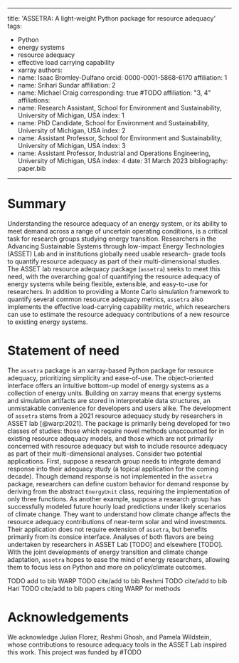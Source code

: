  ---
title: 'ASSETRA: A light-weight Python package for resource adequacy'
tags:
  - Python
  - energy systems
  - resource adequacy
  - effective load carrying capability
  - xarray
authors:
  - name: Isaac Bromley-Dulfano
    orcid: 0000-0001-5868-6170
    affiliation: 1 
  - name: Srihari Sundar
    affiliation: 2
  - name: Michael Craig
    corresponding: true #TODO
    affiliation: "3, 4"
affiliations:
 - name: Research Assistant, School for Environment and Sustainability, University of Michigan, USA
   index: 1
 - name: PhD Candidate, School for Environment and Sustainability, University of Michigan, USA
   index: 2
 - name: Assistant Professor, School for Environment and Sustainability, University of Michigan, USA
   index: 3
 - name: Assistant Professor, Industrial and Operations Engineering, University of Michigan, USA
   index: 4
date: 31 March 2023
bibliography: paper.bib
---

# Summary

Understanding the resource adequacy of an energy system, or its ability to meet 
demand across a range of uncertain operating conditions, is a critical task for
research groups studying energy transition.
Researchers in the Advancing Sustainable Systems through low-impact Energy 
Technologies (ASSET) Lab and in institutions globally need usable research-
grade tools to quantify resource adequacy as part of their multi-dimensional
studies. The ASSET lab resource adequacy package (`assetra`) seeks to meet this 
need, with the overarching goal of quantifying the resource adequacy of energy 
systems while being flexible, extensible, and easy-to-use for researchers. 
In addition to providing a Monte Carlo simulation framework to quantify several
common resource adequacy metrics, `assetra` also implements the effective
load-carrying capability metric, which researchers can use to estimate the 
resource adequacy contributions of a new resource to existing energy systems.

# Statement of need

The `assetra` package is an xarray-based Python package for resource adequacy, 
prioritizing simplicity and ease-of-use. The object-oriented interface offers 
an intuitive bottom-up model of energy systems as a collection of energy units.
Building on xarray means that energy systems and simulation artifacts are 
stored in interpretable data structures, an unmistakable convenience for 
developers and users alike. The development of `assetra` stems from a 2021 
resource adequacy study by researchers in ASSET lab [@warp:2021]. The package 
is primarily being developed for two classes of studies: those which require 
novel methods unaccounted for in existing resource adequacy models, and those 
which are not primarily concerned with resource adequacy but wish to include 
resource adequacy as part of their multi-dimensional analyses. Consider two 
potential applications. First, suppose a research group needs to integrate 
demand response into their adequacy study (a topical application for the coming
decade). Though demand response is not implemented in the `assetra` package, 
researchers can define custom behavior for demand response by deriving from the 
abstract `EnergyUnit` class, requiring the implementation of only three 
functions. As another example, suppose a research group has successfully 
modeled future hourly load predictions under likely scenarios of climate 
change. They want to understand how climate change affects the resource 
adequacy contributions of near-term solar and wind investments. Their 
application does not require extension of `assetra`, but benefits primarily 
from its consice interface. Analyses of both flavors are being undertaken by 
researchers in ASSET Lab [TODO] and elsewhere [TODO]. With the joint 
developments of energy transition and climate change adaptation, `assetra` 
hopes to ease the mind of energy researchers, allowing them to focus less on 
Python and more on policy/climate outcomes.

TODO add to bib WARP
TODO cite/add to bib Reshmi
TODO cite/add to bib Hari
TODO cite/add to bib papers citing WARP for methods

# Acknowledgements

We acknowledge Julian Florez, Reshmi Ghosh, and Pamela Wildstein, whose contributions to resource adequacy tools in the ASSET Lab inspired this work. This project was funded by #TODO
